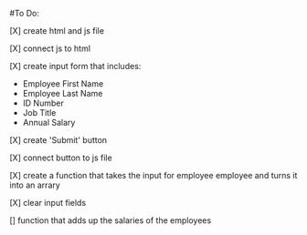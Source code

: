 #To Do:


[X] create html and js file

[X] connect js to html

[X] create input form that includes:
  - Employee First Name
  - Employee Last Name
  - ID Number
  - Job Title
  - Annual Salary

[X] create 'Submit' button

[X] connect button to js file

[X] create a function that takes the input for employee employee and turns it into an arrary

[X] clear input fields

[] function that adds up the salaries of the employees
